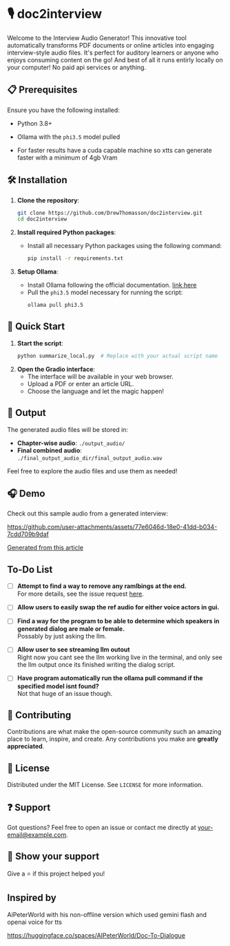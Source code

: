 # 🎙️ doc2interview

Welcome to the Interview Audio Generator! 
This  innovative tool automatically transforms PDF documents or online articles into engaging interview-style audio files. 
It's perfect for auditory learners or anyone who enjoys consuming content on the go!
And best of all it runs entirly locally on your computer! No paid api services or anything.

## 📋 Prerequisites

Ensure you have the following installed:
- Python 3.8+
- Ollama with the `phi3.5` model pulled

- For faster results have a cuda capable machine so xtts can generate faster with a minimum of 4gb Vram


## 🛠️ Installation

1. **Clone the repository**:
   ```bash
   git clone https://github.com/DrewThomasson/doc2interview.git
   cd doc2interview
   ```

2. **Install required Python packages**:
   - Install all necessary Python packages using the following command:
     ```bash
     pip install -r requirements.txt
     ```

3. **Setup Ollama**:
   - Install Ollama following the official documentation. [link here](https://ollama.com)
   - Pull the `phi3.5` model necessary for running the script:
     ```bash
     ollama pull phi3.5
     ```

## 🚀 Quick Start

1. **Start the script**:
   ```bash
   python summarize_local.py  # Replace with your actual script name
   ```
2. **Open the Gradio interface**:
   - The interface will be available in your web browser.
   - Upload a PDF or enter an article URL.
   - Choose the language and let the magic happen!

## 📁 Output

The generated audio files will be stored in:
- **Chapter-wise audio**: `./output_audio/`
- **Final combined audio**: `./final_output_audio_dir/final_output_audio.wav`

Feel free to explore the audio files and use them as needed!

## 🎧 Demo

Check out this sample audio from a generated interview:

https://github.com/user-attachments/assets/77e6046d-18e0-41dd-b034-7cdd709b9daf

[Generated from this article](https://www.chosun.com/english/industry-en/2024/08/21/GGIYIGY43VHHVA2J74VAVWLEDQ/)


## To-Do List

- [ ] **Attempt to find a way to remove any ramlbings at the end.**  
  For more details, see the issue request [here](https://github.com/DrewThomasson/doc2interview/issues/2#issue-2501722522).

- [ ] **Allow users to easily swap the ref audio for either voice actors in gui.**  

- [ ] **Find a way for the program to be able to determine which speakers in generated dialog are male or female.**  
  Possably by just asking the llm.

- [ ] **Allow user to see streaming llm outout**  
  Right now you cant see the llm working live in the terminal, and only see the llm output once its finished writing the dialog script.

- [ ] **Have program automatically run the ollama pull command if the specified model isnt found?**  
  Not that huge of an issue though.



## 🤝 Contributing

Contributions are what make the open-source community such an amazing place to learn, inspire, and create. Any contributions you make are **greatly appreciated**.

## 📖 License

Distributed under the MIT License. See `LICENSE` for more information.

## ❓ Support

Got questions? Feel free to open an issue or contact me directly at your-email@example.com.

## 🌟 Show your support

Give a ⭐️ if this project helped you!

## Inspired by 
AiPeterWorld with his non-offline version which used gemini flash and openai voice for tts

https://huggingface.co/spaces/AIPeterWorld/Doc-To-Dialogue


